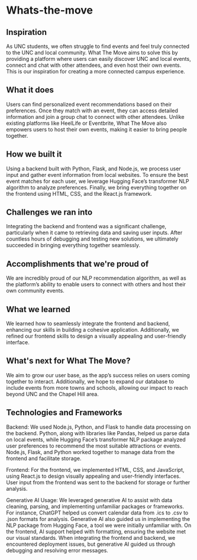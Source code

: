 # Whats-the-move

## Inspiration

As UNC students, we often struggle to find events and feel truly connected to the UNC and local community. What The Move aims to solve this by providing a platform where users can easily discover UNC and local events, connect and chat with other attendees, and even host their own events. This is our inspiration for creating a more connected campus experience.

## What it does

Users can find personalized event recommendations based on their preferences. Once they match with an event, they can access detailed information and join a group chat to connect with other attendees. Unlike existing platforms like HeelLife or Eventbrite, What The Move also empowers users to host their own events, making it easier to bring people together.

## How we built it

Using a backend built with Python, Flask, and Node.js, we process user input and gather event information from local websites. To ensure the best event matches for each user, we leverage Hugging Face’s transformer NLP algorithm to analyze preferences. Finally, we bring everything together on the frontend using HTML, CSS, and the React.js framework.

## Challenges we ran into

Integrating the backend and frontend was a significant challenge, particularly when it came to retrieving data and saving user inputs. After countless hours of debugging and testing new solutions, we ultimately succeeded in bringing everything together seamlessly.

## Accomplishments that we're proud of

We are incredibly proud of our NLP recommendation algorithm, as well as the platform’s ability to enable users to connect with others and host their own community events.

## What we learned

We learned how to seamlessly integrate the frontend and backend, enhancing our skills in building a cohesive application. Additionally, we refined our frontend skills to design a visually appealing and user-friendly interface.

## What's next for What The Move?

We aim to grow our user base, as the app’s success relies on users coming together to interact. Additionally, we hope to expand our database to include events from more towns and schools, allowing our impact to reach beyond UNC and the Chapel Hill area.

## Technologies and Frameworks
Backend: We used Node.js, Python, and Flask to handle data processing on the backend. Python, along with libraries like Pandas, helped us parse data on local events, while Hugging Face’s transformer NLP package analyzed user preferences to recommend the most suitable attractions or events. Node.js, Flask, and Python worked together to manage data from the frontend and facilitate storage.

Frontend: For the frontend, we implemented HTML, CSS, and JavaScript, using React.js to design visually appealing and user-friendly interfaces. User input from the frontend was sent to the backend for storage or further analysis.

Generative AI Usage: We leveraged generative AI to assist with data cleaning, parsing, and implementing unfamiliar packages or frameworks. For instance, ChatGPT helped us convert calendar data from .ics to .csv to .json formats for analysis. Generative AI also guided us in implementing the NLP package from Hugging Face, a tool we were initially unfamiliar with. On the frontend, AI support helped with formatting, ensuring the website met our visual standards. When integrating the frontend and backend, we encountered deployment issues, but generative AI guided us through debugging and resolving error messages.
